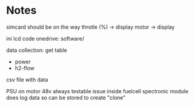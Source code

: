 # Notes

simcard should be on the way
throtle (%) -> display
motor -> display

ini lcd code
onedrive: software/

data collection: get table

- power
- h2-flow

csv file with data

PSU on motor 48v always testable
issue inside fuelcell
spectronic module does log data so can be stored to create "clone"
